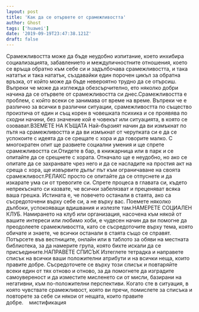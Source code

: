 ```yaml
---
layout: post
title: 'Как да се отървете от срамежливостта'
author: Ghost
tags: ['huawei']
date: '2019-09-19T23:47:38.121Z'
draft: false
---
```


Срамежливостта може да бъде неудобно изпитание, което инхибира социализацията, забавлението и междуличностните отношения, което се връща обратно към себе си и задълбочава срамежливостта, и така нататък и така нататък, създавайки един порочен цикъл за обратна връзка, от който може да бъде невероятно трудно да се отърсиш. Въпреки че може да изглежда обезсърчително, ето няколко добри начина да се отървете от срамежливостта си днес.Срамежливостта е проблем, с който всеки се занимава от време на време. Въпреки че е различно за всички в различни ситуации, срамежливостта по същество произтича от един и същ корен в човешката психика и се проявява по сходни начини, без значение кой е човекът или ситуацията, в която се озовават.ВЗЕМЕТЕ НА КЪЩАТА Най-бързият начин да ви измъкнат по пътя на срамежливостта и да ви измъкнат от черупката си е да се успокоите с идеята да се срещате с хора и да говорите малко. С многократен опит ще развиете социални умения и ще спрете срамежливостта си.Отидете в бар, в книжарница или в парк и се опитайте да се срещнете с хората. Отначало ще е неудобно, но ако се опитате да се захранвате чрез него и да се насладите на простия акт на среща с хора, ще извървите дълъг път към ограничаване на своята срамежливост.РЕЛАКС просто се опитайте да се отпуснете и да изкарате ума си от тревогите си. Спрете процеса в главата си, където непрекъснато си казвате, че всички забелязват и преценяват всяка ваша грешка. Истината е, че повечето останали в стаята, ако са съсредоточени върху себе си, а не върху вас. Поемете няколко дълбоки, успокояващи вдишвания и излезте там.НАМЕРЕТЕ СОЦИАЛЕН КЛУБ. Намирането на клуб или организация, насочена към някой от вашите интереси или любимо хоби, е чудесен начин да ви помогне да преодолеете срамежливостта, като се съсредоточите върху тема, която обичате и знаете, че всички останали в стаята също се справят. Потърсете във вестниците, онлайн или в таблото за обяви на местната библиотека, за да намерите група, която бихте искали да се присъедините.НАПРАВЕТЕ СПИСЪК Изтеглете тетрадка и направете списък на всички ваши положителни атрибути и на всички неща, които правите добре. Съсредоточете се върху този списък и повтаряйте всеки един от тях отново и отново, за да помогнете да изградите самоувереност и да изместите мисленето си от мисли, базирани на негативни, към по-положителни перспективи. Когато сте в ситуация, в която чувствате срамежливост, която ви пречи, помислете за списъка и повторете за себе си някои от нещата, които правите добре.    мистификация

